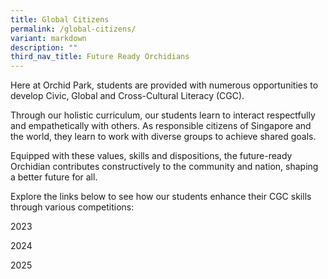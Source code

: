 ```yaml
---
title: Global Citizens
permalink: /global-citizens/
variant: markdown
description: ""
third_nav_title: Future Ready Orchidians
---
```

<div>
<p>Here at Orchid Park, students are provided with numerous opportunities to develop Civic, Global and Cross-Cultural Literacy (CGC).</p>

<p>Through our holistic curriculum, our students learn to interact respectfully and empathetically with others. As responsible citizens of Singapore and the world, they learn to work with diverse groups to achieve shared goals.</p>

<p>Equipped with these values, skills and dispositions, the future-ready Orchidian contributes constructively to the community and nation, shaping a better future for all.</p>

<p>Explore the links below to see how our students enhance their CGC skills through various competitions:</p>

2023

2024

2025
	
</div>